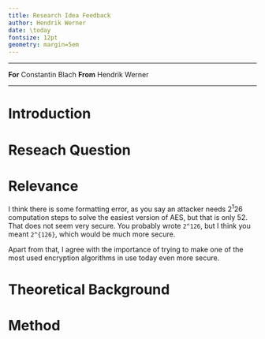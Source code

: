 ```yaml
---
title: Research Idea Feedback
author: Hendrik Werner
date: \today
fontsize: 12pt
geometry: margin=5em
---
```


-------- ----------------
**For**  Constantin Blach
**From** Hendrik Werner
-------- ----------------

# Introduction

# Reseach Question

# Relevance
I think there is some formatting error, as you say an attacker needs $2^1 26$ computation steps to solve the easiest version of AES, but that is only 52. That does not seem very secure. You probably wrote `2^126`, but I think you meant `2^{126}`, which would be much more secure.

Apart from that, I agree with the importance of trying to make one of the most used encryption algorithms in use today even more secure.

# Theoretical Background

# Method
